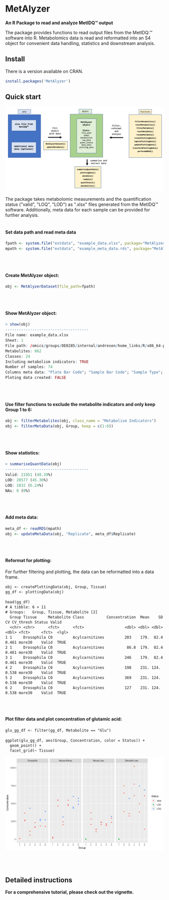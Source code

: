 MetAlyzer
========

**An R Package to read and analyze MetIDQ:tm: output**

The package provides functions to read output files from the MetIDQ:&trade; software into R. Metabolomics data is read and reformatted into an S4 object for convenient data handling, statistics and downstream analysis.

## Install

There is a version available on CRAN.

```r
install.packages('MetAlyzer')
```

## Quick start

![Overview](vignettes/MetAlyzer_overview.png)

The package takes metabolomic measurements and the quantification status ("valid", "LOQ", "LOD") as ".xlsx" files generated from the MetIDQ&trade; software. Additionally, meta data for each sample can be provided for further analysis.
<br/><br/>

#### Set data path and read meta data
```r
fpath <- system.file("extdata", "example_data.xlsx", package="MetAlyzer")
mpath <- system.file("extdata", "example_meta_data.rds", package="MetAlyzer")
```
<br/><br/>

#### Create MetAlyzer object:
```r
obj <- MetAlyzerDataset(file_path=fpath)
```
<br/><br/>

#### Show MetAlyzer object:
```r
> show(obj)
-------------------------------------
File name: example_data.xlsx 
Sheet: 1 
File path: /omics/groups/OE0285/internal/andresen/home_links/R/x86_64-pc-linux-gnu-library/4.0/MetAlyzer/extdata 
Metabolites: 862 
Classes: 24 
Including metabolism indicators: TRUE 
Number of samples: 74 
Columns meta data: "Plate Bar Code"; "Sample Bar Code"; "Sample Type"; "Group"; "Tissue"; "Sample Volume"; "Measurement Time"
Ploting data created: FALSE 
```
<br/><br/>

#### Use filter functions to exclude the metabolite indicators and only keep Group 1 to 6:
```r
obj <- filterMetabolites(obj, class_name = "Metabolism Indicators")
obj <- filterMetaData(obj, Group, keep = c(1:6))
```
<br/><br/>

#### Show statistics:
```r
> summariseQuantData(obj)
-------------------------------------
Valid: 21951 (48.39%)
LOD: 20577 (45.36%)
LOQ: 2832 (6.24%)
NAs: 0 (0%)
```
<br/><br/>

#### Add meta data:
```r
meta_df <- readRDS(mpath)
obj <- updateMetaData(obj, "Replicate", meta_df$Replicate)
```
<br/><br/>

#### Reformat for plotting:
For further filtering and plotting, the data can be reformatted into a data frame.
```{r}
obj <- createPlottingData(obj, Group, Tissue)
gg_df <- plottingData(obj)

head(gg_df)
# A tibble: 6 × 11
# Groups:   Group, Tissue, Metabolite [2]
  Group Tissue     Metabolite Class          Concentration  Mean    SD    CV CV_thresh Status Valid
  <chr> <chr>      <fct>      <fct>                  <dbl> <dbl> <dbl> <dbl> <fct>     <fct>  <lgl>
1 1     Drosophila C0         Acylcarnitines         203    179.  82.4 0.461 more30    Valid  TRUE 
2 1     Drosophila C0         Acylcarnitines          86.8  179.  82.4 0.461 more30    Valid  TRUE 
3 1     Drosophila C0         Acylcarnitines         246    179.  82.4 0.461 more30    Valid  TRUE 
4 2     Drosophila C0         Acylcarnitines         198    231. 124.  0.538 more30    Valid  TRUE 
5 2     Drosophila C0         Acylcarnitines         369    231. 124.  0.538 more30    Valid  TRUE 
6 2     Drosophila C0         Acylcarnitines         127    231. 124.  0.538 more30    Valid  TRUE 
```
<br/><br/>

#### Plot filter data and plot concentration of glutamic acid:
```{r}
glu_gg_df <- filter(gg_df, Metabolite == "Glu")

ggplot(glu_gg_df, aes(Group, Concentration, color = Status)) +
  geom_point() +
  facet_grid(~ Tissue)
```
![](vignettes/example_ggplot.png)

<br/><br/>

## Detailed instructions
**For a comprehensive tutorial, please check out the vignette.**
<br/><br/>
